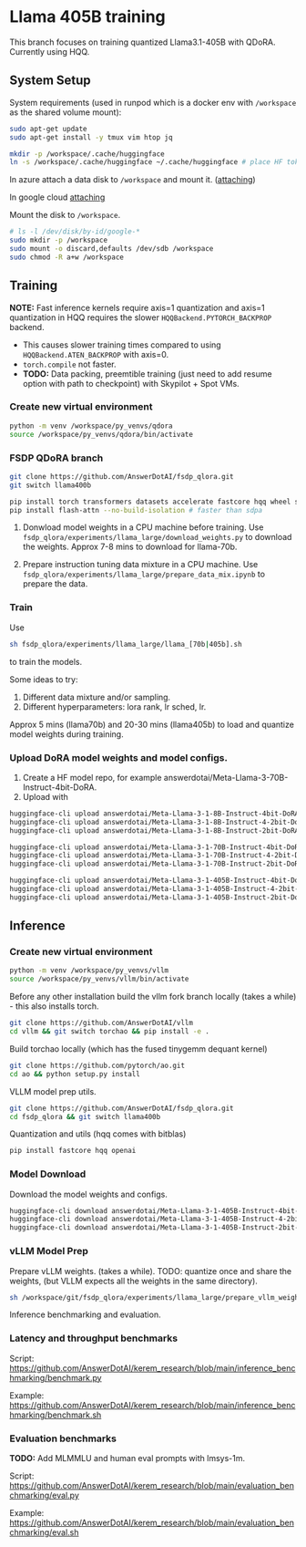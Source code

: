 # Llama 405B training

This branch focuses on training quantized Llama3.1-405B with QDoRA. Currently using HQQ.

## System Setup

System requirements (used in runpod which is a docker env with `/workspace` as the shared volume mount):

```bash
sudo apt-get update
sudo apt-get install -y tmux vim htop jq

mkdir -p /workspace/.cache/huggingface
ln -s /workspace/.cache/huggingface ~/.cache/huggingface # place HF token in /workspace/.cache/huggingface/token
```

In azure attach a data disk to `/workspace` and mount it. ([attaching](https://learn.microsoft.com/en-us/azure/virtual-machines/linux/attach-disk-portal))

In google cloud [attaching](https://cloud.google.com/compute/docs/disks/format-mount-disk-linux)

Mount the disk to `/workspace`.

```bash
# ls -l /dev/disk/by-id/google-*
sudo mkdir -p /workspace
sudo mount -o discard,defaults /dev/sdb /workspace
sudo chmod -R a+w /workspace
```


## Training


**NOTE:** Fast inference kernels require axis=1 quantization and axis=1 quantization in HQQ requires the slower `HQQBackend.PYTORCH_BACKPROP` backend. 

- This causes slower training times compared to using `HQQBackend.ATEN_BACKPROP` with axis=0.
- `torch.compile` not faster.
- **TODO:** Data packing, preemtible training (just need to add resume option with path to checkpoint) with Skypilot + Spot VMs.

### Create new virtual environment

```bash
python -m venv /workspace/py_venvs/qdora
source /workspace/py_venvs/qdora/bin/activate
```

### FSDP QDoRA branch

```bash
git clone https://github.com/AnswerDotAI/fsdp_qlora.git
git switch llama400b

pip install torch transformers datasets accelerate fastcore hqq wheel setuptools
pip install flash-attn --no-build-isolation # faster than sdpa
```

1. Donwload model weights in a CPU machine before training. Use `fsdp_qlora/experiments/llama_large/download_weights.py` to download the weights. Approx 7-8 mins to download for llama-70b.

2. Prepare instruction tuning data mixture in a CPU machine. Use `fsdp_qlora/experiments/llama_large/prepare_data_mix.ipynb` to prepare the data.

### Train

Use 

```bash
sh fsdp_qlora/experiments/llama_large/llama_[70b|405b].sh
```

to train the models.

Some ideas to try:

1. Different data mixture and/or sampling.
2. Different hyperparameters: lora rank, lr sched, lr.

Approx 5 mins (llama70b) and 20-30 mins (llama405b) to load and quantize model weights during training.


### Upload DoRA model weights and model configs.

1. Create a HF model repo, for example answerdotai/Meta-Llama-3-70B-Instruct-4bit-DoRA.
2. Upload with 

```bash
huggingface-cli upload answerdotai/Meta-Llama-3-1-8B-Instruct-4bit-DoRA llama-3-1-8b-instruct-hqq-4bit
huggingface-cli upload answerdotai/Meta-Llama-3-1-8B-Instruct-4-2bit-DoRA llama-3-1-8b-instruct-hqq-mixed-bit
huggingface-cli upload answerdotai/Meta-Llama-3-1-8B-Instruct-2bit-DoRA llama-3-1-8b-instruct-hqq-2bit

huggingface-cli upload answerdotai/Meta-Llama-3-1-70B-Instruct-4bit-DoRA llama-3-1-70b-instruct-hqq-4bit
huggingface-cli upload answerdotai/Meta-Llama-3-1-70B-Instruct-4-2bit-DoRA llama-3-1-70b-instruct-hqq-mixed-bit
huggingface-cli upload answerdotai/Meta-Llama-3-1-70B-Instruct-2bit-DoRA llama-3-1-70b-instruct-hqq-2bit

huggingface-cli upload answerdotai/Meta-Llama-3-1-405B-Instruct-4bit-DoRA llama-3-1-405b-instruct-hqq-4bit
huggingface-cli upload answerdotai/Meta-Llama-3-1-405B-Instruct-4-2bit-DoRA llama-3-1-405b-instruct-hqq-mixed-bit
huggingface-cli upload answerdotai/Meta-Llama-3-1-405B-Instruct-2bit-DoRA llama-3-1-405b-instruct-hqq-2bit
```


## Inference

### Create new virtual environment

```bash
python -m venv /workspace/py_venvs/vllm
source /workspace/py_venvs/vllm/bin/activate
```

Before any other installation build the vllm fork branch locally (takes a while) - this also installs torch.

```bash
git clone https://github.com/AnswerDotAI/vllm
cd vllm && git switch torchao && pip install -e .
```

Build torchao locally (which has the fused tinygemm dequant kernel)

```bash
git clone https://github.com/pytorch/ao.git
cd ao && python setup.py install
```

VLLM model prep utils.

```bash
git clone https://github.com/AnswerDotAI/fsdp_qlora.git
cd fsdp_qlora && git switch llama400b
```

Quantization and utils (hqq comes with bitblas)

```bash
pip install fastcore hqq openai
```

### Model Download

Download the model weights and configs.

```bash
huggingface-cli download answerdotai/Meta-Llama-3-1-405B-Instruct-4bit-DoRA --local-dir ./Meta-Llama-3-1-405B-Instruct-4bit-DoRA
huggingface-cli download answerdotai/Meta-Llama-3-1-405B-Instruct-4-2bit-DoRA --local-dir ./Meta-Llama-3-1-405B-Instruct-4-2bit-DoRA
huggingface-cli download answerdotai/Meta-Llama-3-1-405B-Instruct-2bit-DoRA --local-dir ./Meta-Llama-3-1-405B-Instruct-2bit-DoRA
```

### vLLM Model Prep

Prepare vLLM weights. (takes a while). TODO: quantize once and share the weights, (but VLLM expects all the weights in the same directory).

```bash
sh /workspace/git/fsdp_qlora/experiments/llama_large/prepare_vllm_weights.sh
```

Inference benchmarking and evaluation.

### Latency and throughput benchmarks

Script: https://github.com/AnswerDotAI/kerem_research/blob/main/inference_benchmarking/benchmark.py

Example: https://github.com/AnswerDotAI/kerem_research/blob/main/inference_benchmarking/benchmark.sh


### Evaluation benchmarks

**TODO:** Add MLMMLU and human eval prompts with lmsys-1m.

Script: https://github.com/AnswerDotAI/kerem_research/blob/main/evaluation_benchmarking/eval.py

Example: https://github.com/AnswerDotAI/kerem_research/blob/main/evaluation_benchmarking/eval.sh
